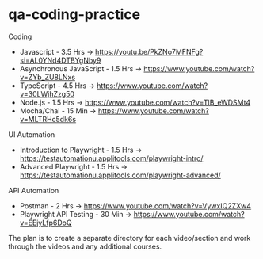 # qa-coding-practice

Coding
- Javascript - 3.5 Hrs -> https://youtu.be/PkZNo7MFNFg?si=AL0YNd4DTBYgNby9
- Asynchronous JavaScript  - 1.5 Hrs -> https://www.youtube.com/watch?v=ZYb_ZU8LNxs
- TypeScript - 4.5 Hrs -> https://www.youtube.com/watch?v=30LWjhZzg50
- Node.js - 1.5 Hrs -> https://www.youtube.com/watch?v=TlB_eWDSMt4
- Mocha/Chai - 15 Min -> https://www.youtube.com/watch?v=MLTRHc5dk6s

UI Automation
- Introduction to Playwright - 1.5 Hrs -> https://testautomationu.applitools.com/playwright-intro/
- Advanced Playwright - 1.5 Hrs -> https://testautomationu.applitools.com/playwright-advanced/

API Automation
- Postman - 2 Hrs -> https://www.youtube.com/watch?v=VywxIQ2ZXw4
- Playwright API Testing - 30 Min -> https://www.youtube.com/watch?v=EEjyLfp6DoQ

The plan is to create a separate directory for each video/section and work through the videos and any additional courses. 
